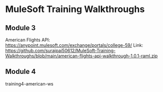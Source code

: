 # MuleSoft Training Walkthroughs

## Module 3
American Flights API: https://anypoint.mulesoft.com/exchange/portals/college-59/
Link: https://github.com/surajpai50612/MuleSoft-Training-Walkthroughs/blob/main/american-flights-api-walkthrough-1.0.1-raml.zip

## Module 4
training4-american-ws
